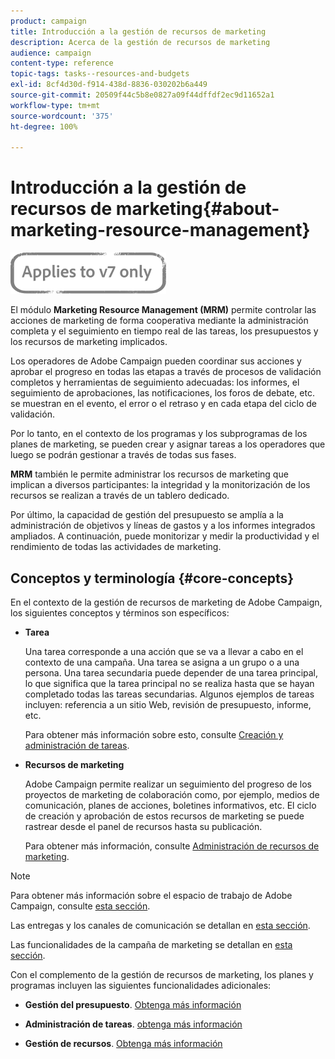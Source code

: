 ```yaml
---
product: campaign
title: Introducción a la gestión de recursos de marketing
description: Acerca de la gestión de recursos de marketing
audience: campaign
content-type: reference
topic-tags: tasks--resources-and-budgets
exl-id: 8cf4d30d-f914-438d-8836-030202b6a449
source-git-commit: 20509f44c5b8e0827a09f44dffdf2ec9d11652a1
workflow-type: tm+mt
source-wordcount: '375'
ht-degree: 100%

---
```


# Introducción a la gestión de recursos de marketing{#about-marketing-resource-management}

![](../../assets/v7-only.svg)

El módulo **Marketing Resource Management (MRM)** permite controlar las acciones de marketing de forma cooperativa mediante la administración completa y el seguimiento en tiempo real de las tareas, los presupuestos y los recursos de marketing implicados.

Los operadores de Adobe Campaign pueden coordinar sus acciones y aprobar el progreso en todas las etapas a través de procesos de validación completos y herramientas de seguimiento adecuadas: los informes, el seguimiento de aprobaciones, las notificaciones, los foros de debate, etc. se muestran en el evento, el error o el retraso y en cada etapa del ciclo de validación.

Por lo tanto, en el contexto de los programas y los subprogramas de los planes de marketing, se pueden crear y asignar tareas a los operadores que luego se podrán gestionar a través de todas sus fases.

**MRM** también le permite administrar los recursos de marketing que implican a diversos participantes: la integridad y la monitorización de los recursos se realizan a través de un tablero dedicado.

Por último, la capacidad de gestión del presupuesto se amplía a la administración de objetivos y líneas de gastos y a los informes integrados ampliados. A continuación, puede monitorizar y medir la productividad y el rendimiento de todas las actividades de marketing.

## Conceptos y terminología {#core-concepts}

En el contexto de la gestión de recursos de marketing de Adobe Campaign, los siguientes conceptos y términos son específicos:

* **Tarea**

   Una tarea corresponde a una acción que se va a llevar a cabo en el contexto de una campaña. Una tarea se asigna a un grupo o a una persona. Una tarea secundaria puede depender de una tarea principal, lo que significa que la tarea principal no se realiza hasta que se hayan completado todas las tareas secundarias. Algunos ejemplos de tareas incluyen: referencia a un sitio Web, revisión de presupuesto, informe, etc.

   Para obtener más información sobre esto, consulte [Creación y administración de tareas](../../mrm/using/creating-and-managing-tasks.md).

* **Recursos de marketing**

   Adobe Campaign permite realizar un seguimiento del progreso de los proyectos de marketing de colaboración como, por ejemplo, medios de comunicación, planes de acciones, boletines informativos, etc. El ciclo de creación y aprobación de estos recursos de marketing se puede rastrear desde el panel de recursos hasta su publicación.

   Para obtener más información, consulte [Administración de recursos de marketing](../../mrm/using/managing-marketing-resources.md).

>[!NOTE]
>
>Para obtener más información sobre el espacio de trabajo de Adobe Campaign, consulte [esta sección](../../platform/using/adobe-campaign-workspace.md).
>  
>Las entregas y los canales de comunicación se detallan en [esta sección](../../delivery/using/steps-about-delivery-creation-steps.md).
>
>Las funcionalidades de la campaña de marketing se detallan en [esta sección](../../campaign/using/accessing-marketing-campaigns.md).

Con el complemento de la gestión de recursos de marketing, los planes y programas incluyen las siguientes funcionalidades adicionales:

* **Gestión del presupuesto**. [Obtenga más información](../../mrm/using/controlling-costs.md)

* **Administración de tareas**. [obtenga más información](../../mrm/using/creating-and-managing-tasks.md)

* **Gestión de recursos**. [Obtenga más información](../../mrm/using/managing-marketing-resources.md)
